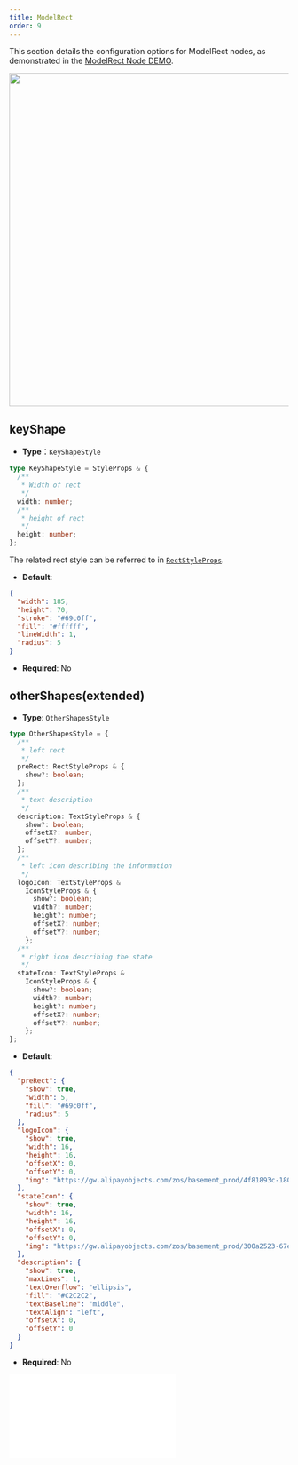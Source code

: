 ```yaml
---
title: ModelRect
order: 9
---
```


This section details the configuration options for ModelRect nodes, as demonstrated in the [ModelRect Node DEMO](/en/examples/item/defaultNodes/#modelRect).

<img src="https://gw.alipayobjects.com/mdn/rms_f8c6a0/afts/img/A*w4kQSYQ9djQAAAAAAAAAAABkARQnAQ" width=600 />

## keyShape

- **Type**：`KeyShapeStyle`

```typescript
type KeyShapeStyle = StyleProps & {
  /**
   * Width of rect
   */
  width: number;
  /**
   * height of rect
   */
  height: number;
};
```

The related rect style can be referred to in [`RectStyleProps`](../shape/RectStyleProps.en.md).

- **Default**:

```json
{
  "width": 185,
  "height": 70,
  "stroke": "#69c0ff",
  "fill": "#ffffff",
  "lineWidth": 1,
  "radius": 5
}
```

- **Required**: No

## otherShapes(extended)

- **Type**: `OtherShapesStyle`

```typescript
type OtherShapesStyle = {
  /**
   * left rect
   */
  preRect: RectStyleProps & {
    show?: boolean;
  };
  /**
   * text description
   */
  description: TextStyleProps & {
    show?: boolean;
    offsetX?: number;
    offsetY?: number;
  };
  /**
   * left icon describing the information
   */
  logoIcon: TextStyleProps &
    IconStyleProps & {
      show?: boolean;
      width?: number;
      height?: number;
      offsetX?: number;
      offsetY?: number;
    };
  /**
   * right icon describing the state
   */
  stateIcon: TextStyleProps &
    IconStyleProps & {
      show?: boolean;
      width?: number;
      height?: number;
      offsetX?: number;
      offsetY?: number;
    };
};
```

- **Default**:

```json
{
  "preRect": {
    "show": true,
    "width": 5,
    "fill": "#69c0ff",
    "radius": 5
  },
  "logoIcon": {
    "show": true,
    "width": 16,
    "height": 16,
    "offsetX": 0,
    "offsetY": 0,
    "img": "https://gw.alipayobjects.com/zos/basement_prod/4f81893c-1806-4de4-aff3-9a6b266bc8a2.svg"
  },
  "stateIcon": {
    "show": true,
    "width": 16,
    "height": 16,
    "offsetX": 0,
    "offsetY": 0,
    "img": "https://gw.alipayobjects.com/zos/basement_prod/300a2523-67e0-4cbf-9d4a-67c077b40395.svg"
  },
  "description": {
    "show": true,
    "maxLines": 1,
    "textOverflow": "ellipsis",
    "fill": "#C2C2C2",
    "textBaseline": "middle",
    "textAlign": "left",
    "offsetX": 0,
    "offsetY": 0
  }
}
```

- **Required**: No

<embed src="../../../common/NodeShapeStyles.en.md"></embed>
